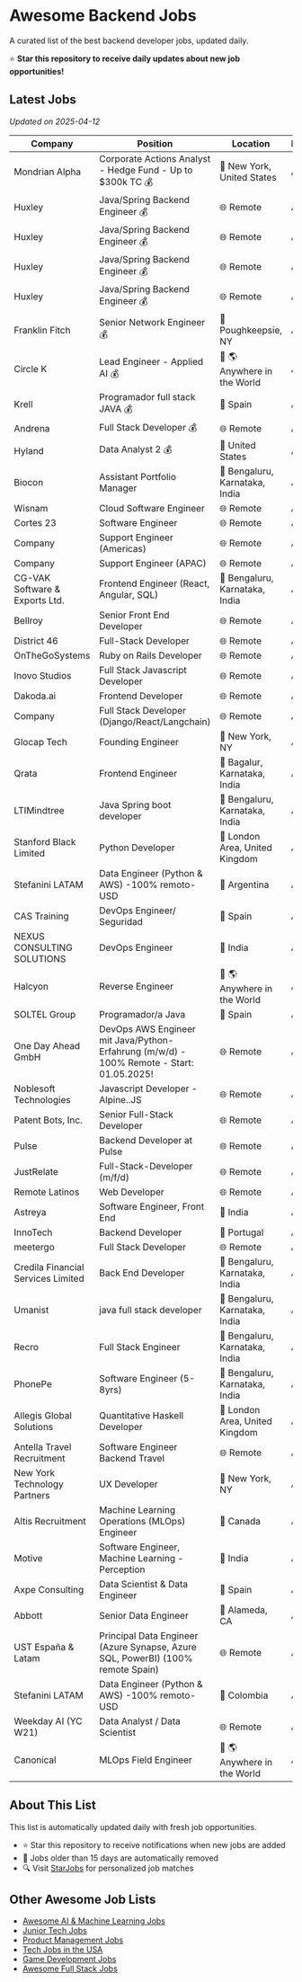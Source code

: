 # Awesome Backend Jobs

A curated list of the best backend developer jobs, updated daily.

⭐ **Star this repository to receive daily updates about new job opportunities!**

## Latest Jobs

*Updated on 2025-04-12*

| Company | Position | Location | Posted | Apply |
| ------- | -------- | -------- | ------ | ------ |
| Mondrian Alpha | Corporate Actions Analyst - Hedge Fund - Up to $300k TC 💰 | 📍 New York, United States | Apr 12 | [Apply](https://starjobs.dev/jobs/e367703f31544fbfa2183d4498d22584?utm=github) |
| Huxley | Java/Spring Backend Engineer 💰 | 🌐 Remote | Apr 11 | [Apply](https://starjobs.dev/jobs/825d4b37e5b845f08465650f363237dd?utm=github) |
| Huxley | Java/Spring Backend Engineer 💰 | 🌐 Remote | Apr 11 | [Apply](https://starjobs.dev/jobs/f13bb1e3e59a4b8fb0d6f14859eb42a8?utm=github) |
| Huxley | Java/Spring Backend Engineer 💰 | 🌐 Remote | Apr 11 | [Apply](https://starjobs.dev/jobs/2d46a91ec3e742d998276b9cc13c5a92?utm=github) |
| Huxley | Java/Spring Backend Engineer 💰 | 🌐 Remote | Apr 11 | [Apply](https://starjobs.dev/jobs/9bc8b69dd6d34dabbe61c78af6374691?utm=github) |
| Franklin Fitch | Senior Network Engineer 💰 | 📍 Poughkeepsie, NY | Apr 10 | [Apply](https://starjobs.dev/jobs/dcf358b14b2c4a52b9ded6d0ac505161?utm=github) |
| Circle K | Lead Engineer - Applied AI 💰 | 📍 🌎 Anywhere in the World | Apr 10 | [Apply](https://starjobs.dev/jobs/55eed10b211549089f155d3e27463b29?utm=github) |
| Krell | Programador full stack JAVA 💰 | 📍 Spain | Apr 10 | [Apply](https://starjobs.dev/jobs/cab3c4af917d4ea397b57259e158f689?utm=github) |
| Andrena | Full Stack Developer 💰 | 🌐 Remote | Apr 10 | [Apply](https://starjobs.dev/jobs/8f70373933644b669bf2d384d3921376?utm=github) |
| Hyland | Data Analyst 2 💰 | 📍 United States | Apr 10 | [Apply](https://starjobs.dev/jobs/c3a62102baf4456287f2d91e10b09ce3?utm=github) |
| Biocon | Assistant Portfolio Manager | 📍 Bengaluru, Karnataka, India | Apr 12 | [Apply](https://starjobs.dev/jobs/015227d73f0d4d2e9da0efc08c752aa2?utm=github) |
| Wisnam | Cloud Software Engineer | 🌐 Remote | Apr 12 | [Apply](https://starjobs.dev/jobs/51bb2e3bb6524d87b1d3ea92428f9a61?utm=github) |
| Cortes 23 | Software Engineer | 🌐 Remote | Apr 12 | [Apply](https://starjobs.dev/jobs/a0c7af1fb33a44e1a2e85b6e19aec946?utm=github) |
| Company | Support Engineer (Americas) | 🌐 Remote | Apr 12 | [Apply](https://starjobs.dev/jobs/a4ced5fe5dc84839919b6bfac23f333a?utm=github) |
| Company | Support Engineer (APAC) | 🌐 Remote | Apr 12 | [Apply](https://starjobs.dev/jobs/705e86f107f9473487b464488973e6af?utm=github) |
| CG-VAK Software & Exports Ltd. | Frontend Engineer (React, Angular, SQL) | 📍 Bengaluru, Karnataka, India | Apr 12 | [Apply](https://starjobs.dev/jobs/1f58eda5c7734949bb355629681e4100?utm=github) |
| Bellroy | Senior Front End Developer | 🌐 Remote | Apr 12 | [Apply](https://starjobs.dev/jobs/2666760b1c554f159521e9d49cc99e78?utm=github) |
| District 46 | Full-Stack Developer | 🌐 Remote | Apr 12 | [Apply](https://starjobs.dev/jobs/ea253858c1464310830cf790c5d6717e?utm=github) |
| OnTheGoSystems | Ruby on Rails Developer | 🌐 Remote | Apr 12 | [Apply](https://starjobs.dev/jobs/b0b494106192490ca0ffdec5dab97d7f?utm=github) |
| Inovo Studios | Full Stack Javascript Developer | 🌐 Remote | Apr 12 | [Apply](https://starjobs.dev/jobs/68906d30752841059995b6c9da5134b2?utm=github) |
| Dakoda.ai | Frontend Developer | 🌐 Remote | Apr 12 | [Apply](https://starjobs.dev/jobs/221d633187744a72a1bbdbc0db1d6cf8?utm=github) |
| Company | Full Stack Developer (Django/React/Langchain) | 🌐 Remote | Apr 12 | [Apply](https://starjobs.dev/jobs/4206da2239054db2810b03a9718d2708?utm=github) |
| Glocap Tech | Founding Engineer | 📍 New York, NY | Apr 12 | [Apply](https://starjobs.dev/jobs/56a4ffc90b3b49f281efe0bbf020eece?utm=github) |
| Qrata | Frontend Engineer | 📍 Bagalur, Karnataka, India | Apr 12 | [Apply](https://starjobs.dev/jobs/e5d12edbe7634a1b9bdff24550413738?utm=github) |
| LTIMindtree | Java Spring boot developer | 📍 Bengaluru, Karnataka, India | Apr 12 | [Apply](https://starjobs.dev/jobs/c8dd85ed0c6240a2a8522fae1c4aacbd?utm=github) |
| Stanford Black Limited | Python Developer | 📍 London Area, United Kingdom | Apr 12 | [Apply](https://starjobs.dev/jobs/c164cf321d7241278a3577e1ce2f061c?utm=github) |
| Stefanini LATAM | Data Engineer (Python & AWS) -100% remoto- USD | 📍 Argentina | Apr 12 | [Apply](https://starjobs.dev/jobs/ed37ba72ef324edab2f5687bca10b900?utm=github) |
| CAS Training | DevOps Engineer/ Seguridad | 📍 Spain | Apr 12 | [Apply](https://starjobs.dev/jobs/2a2f331364ad449b8214fba4078d6e2b?utm=github) |
| NEXUS CONSULTING SOLUTIONS | DevOps Engineer | 📍 India | Apr 12 | [Apply](https://starjobs.dev/jobs/070b1f99e4c94218958d88c5ae9e4c05?utm=github) |
| Halcyon | Reverse Engineer | 📍 🌎 Anywhere in the World | Apr 11 | [Apply](https://starjobs.dev/jobs/911893a4be994024a8391152df58ffa0?utm=github) |
| SOLTEL Group | Programador/a Java | 📍 Spain | Apr 11 | [Apply](https://starjobs.dev/jobs/b5c0e634dc6b417dbea01b6647e2a49f?utm=github) |
| One Day Ahead GmbH | DevOps AWS Engineer mit Java/Python-Erfahrung (m/w/d) - 100% Remote - Start: 01.05.2025! | 🌐 Remote | Apr 11 | [Apply](https://starjobs.dev/jobs/6cc22cbd88bb4830bb0f28a00fc27c3f?utm=github) |
| Noblesoft Technologies | Javascript Developer - Alpine..JS | 🌐 Remote | Apr 11 | [Apply](https://starjobs.dev/jobs/d9c7f2640c2f431dbb4a779619b166e0?utm=github) |
| Patent Bots, Inc. | Senior Full-Stack Developer | 🌐 Remote | Apr 11 | [Apply](https://starjobs.dev/jobs/9a9a8972724f402d855f7c36d0c241fe?utm=github) |
| Pulse | Backend Developer at Pulse | 🌐 Remote | Apr 11 | [Apply](https://starjobs.dev/jobs/28307e9771c84f66a15063bbae0a79dc?utm=github) |
| JustRelate | Full-Stack-Developer (m/f/d) | 🌐 Remote | Apr 11 | [Apply](https://starjobs.dev/jobs/6b3d725ffbd4477a89dd6c315c7ab8fa?utm=github) |
| Remote Latinos | Web Developer | 🌐 Remote | Apr 11 | [Apply](https://starjobs.dev/jobs/ce6b00e4aa444febad4406c41165b211?utm=github) |
| Astreya | Software Engineer, Front End | 📍 India | Apr 11 | [Apply](https://starjobs.dev/jobs/9dde4c635da34edcb4a7b8aa22dc65ba?utm=github) |
| InnoTech | Backend Developer | 📍 Portugal | Apr 11 | [Apply](https://starjobs.dev/jobs/b4cbc438b071439f9eab8802b3c7e1d0?utm=github) |
| meetergo | Full Stack Developer | 🌐 Remote | Apr 11 | [Apply](https://starjobs.dev/jobs/d2d0d834f6b34d818c0e4901ef47aab7?utm=github) |
| Credila Financial Services Limited | Back End Developer | 📍 Bengaluru, Karnataka, India | Apr 11 | [Apply](https://starjobs.dev/jobs/073ac7e22b4b444e88015b7b7bb629ac?utm=github) |
| Umanist | java full stack developer | 📍 Bengaluru, Karnataka, India | Apr 11 | [Apply](https://starjobs.dev/jobs/b933e67e1ce146ea904dbf59b51372be?utm=github) |
| Recro | Full Stack Engineer | 📍 Bengaluru, Karnataka, India | Apr 11 | [Apply](https://starjobs.dev/jobs/34e2353da8554868862d16202cf5ad68?utm=github) |
| PhonePe | Software Engineer (5-8yrs) | 📍 Bengaluru, Karnataka, India | Apr 11 | [Apply](https://starjobs.dev/jobs/7a7ea3507095479eb22f5c4893083464?utm=github) |
| Allegis Global Solutions | Quantitative Haskell Developer | 📍 London Area, United Kingdom | Apr 11 | [Apply](https://starjobs.dev/jobs/c3ec863a060c45529de9b4aadea48a20?utm=github) |
| Antella Travel Recruitment | Software Engineer Backend Travel | 🌐 Remote | Apr 11 | [Apply](https://starjobs.dev/jobs/5a92c46466be42d88654984b52f45ab6?utm=github) |
| New York Technology Partners | UX Developer | 📍 New York, NY | Apr 11 | [Apply](https://starjobs.dev/jobs/5067886a49a64c2ab9bd51f6d22ade0c?utm=github) |
| Altis Recruitment | Machine Learning Operations (MLOps) Engineer | 📍 Canada | Apr 11 | [Apply](https://starjobs.dev/jobs/6ddc85b371b543f793d0fd3693ba2fc8?utm=github) |
| Motive | Software Engineer, Machine Learning - Perception | 📍 India | Apr 11 | [Apply](https://starjobs.dev/jobs/175c7464f41c43d68dc9c33227627e42?utm=github) |
| Axpe Consulting | Data Scientist & Data Engineer | 📍 Spain | Apr 11 | [Apply](https://starjobs.dev/jobs/e3390e19ddf349f390711a4ea3dbce56?utm=github) |
| Abbott | Senior Data Engineer | 📍 Alameda, CA | Apr 11 | [Apply](https://starjobs.dev/jobs/dd4f12bb0f20428d9d701523c4ed9669?utm=github) |
| UST España & Latam | Principal Data Engineer (Azure Synapse, Azure SQL, PowerBI) (100% remote Spain) | 🌐 Remote | Apr 11 | [Apply](https://starjobs.dev/jobs/ddf769c400b84de687226aa9340f5e33?utm=github) |
| Stefanini LATAM | Data Engineer (Python & AWS) -100% remoto- USD | 📍 Colombia | Apr 11 | [Apply](https://starjobs.dev/jobs/2d3a8daf1013486792d2826c54933fc8?utm=github) |
| Weekday AI (YC W21) | Data Analyst / Data Scientist | 🌐 Remote | Apr 11 | [Apply](https://starjobs.dev/jobs/b7a6837c1c574b258cdde398a364ef16?utm=github) |
| Canonical | MLOps Field Engineer | 📍 🌎 Anywhere in the World | Apr 11 | [Apply](https://starjobs.dev/jobs/d222c9fff1284feb9e30fe8eaa726855?utm=github) |


## About This List

This list is automatically updated daily with fresh job opportunities.

* ⭐ Star this repository to receive notifications when new jobs are added
* 🔄 Jobs older than 15 days are automatically removed
* 🔍 Visit [StarJobs](https://starjobs.dev?utm=github) for personalized job matches

## Other Awesome Job Lists

* [Awesome AI & Machine Learning Jobs](https://github.com/bansalnagesh/awesome-ai-ml-jobs)
* [Junior Tech Jobs](https://github.com/bansalnagesh/junior-tech-jobs)
* [Product Management Jobs](https://github.com/bansalnagesh/product-management-jobs)
* [Tech Jobs in the USA](https://github.com/bansalnagesh/tech-jobs-usa)
* [Game Development Jobs](https://github.com/bansalnagesh/game-development-jobs)
* [Awesome Full Stack Jobs](https://github.com/bansalnagesh/awesome-fullstack-jobs)
